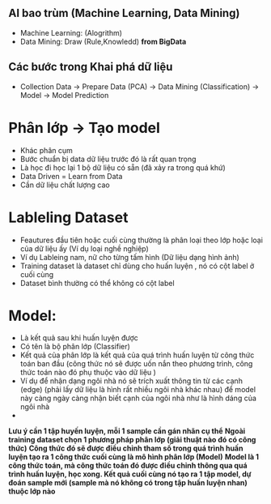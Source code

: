 ## AI bao trùm (Machine Learning, Data Mining)
* Machine Learning: (Alogrithm)
* Data Mining: Draw (Rule,Knowledd) **from BigData**

## Các bước trong Khai phá dữ liệu 
* Collection Data -> Prepare Data (PCA) -> Data Mining (Classification) -> Model -> Model Prediction

# Phân lớp -> Tạo model
- Khác phân cụm
- Bước chuẩn bị data dữ liệu trước đó là rất quan trọng
- Là học đi học lại 1 bộ dữ liệu có sẵn (đã xảy ra trong quá khứ)
- Data Driven  = Learn from Data
- Cần dữ liệu chất lượng cao
# Lableling Dataset
- Feautures đầu tiên hoặc cuối cùng thường là phân loại theo lớp hoặc loại của dữ liệu ấy (Ví dụ loại nghề nghiệp)
- Ví dụ Lableing nam, nữ cho từng tấm hình (Dữ liệu dạng hình ảnh)
- Training dataset là dataset chỉ dùng cho huấn luyện , nó có cột label ở cuối cùng
- Dataset bình thường có thể không có cột label
# Model:
- Là kết quả sau khi huấn luyện được
- Có tên là bộ phân lớp (Classifier)
- Kết quả của phân lớp là kết quả của quá trình huấn luyện từ công thức toán ban đầu (công thức nó sẽ được uốn nắn theo   phương trình, công thức toán nào đó phụ thuộc vào dữ liệu )
- Ví dụ để nhận dạng ngôi nhà nó sẽ trích xuất thông tin từ các cạnh (edge) (phải lấy dữ liệu là hình rất nhiều ngôi nhà khác nhau) để  model này càng ngày càng nhận biết cạnh của ngôi nhà như là hình dáng của ngôi nhà
-  

**Lưu ý cần 1 tập huyến luyện, mỗi 1 sample cần gán nhãn cụ thể**
**Ngoài training dataset chọn 1 phương pháp phân lớp (giải thuật nào đó có công thức)**
**Công thức đó sẽ được điều chỉnh tham số trong quá trình huấn luyện tạo ra 1 công thức cuối cùng là mô hình phân lớp (Model)**
**Model là 1 công thức toán, mà công thức toán đó được điều chỉnh thông qua quá trình huấn luyện, học  xong. Kết quả cuối cùng nó tạo ra 1 tập model, dự đoán sample mới (sample mà nó không có trong tập huấn luyện nhan) thuộc lớp nào**